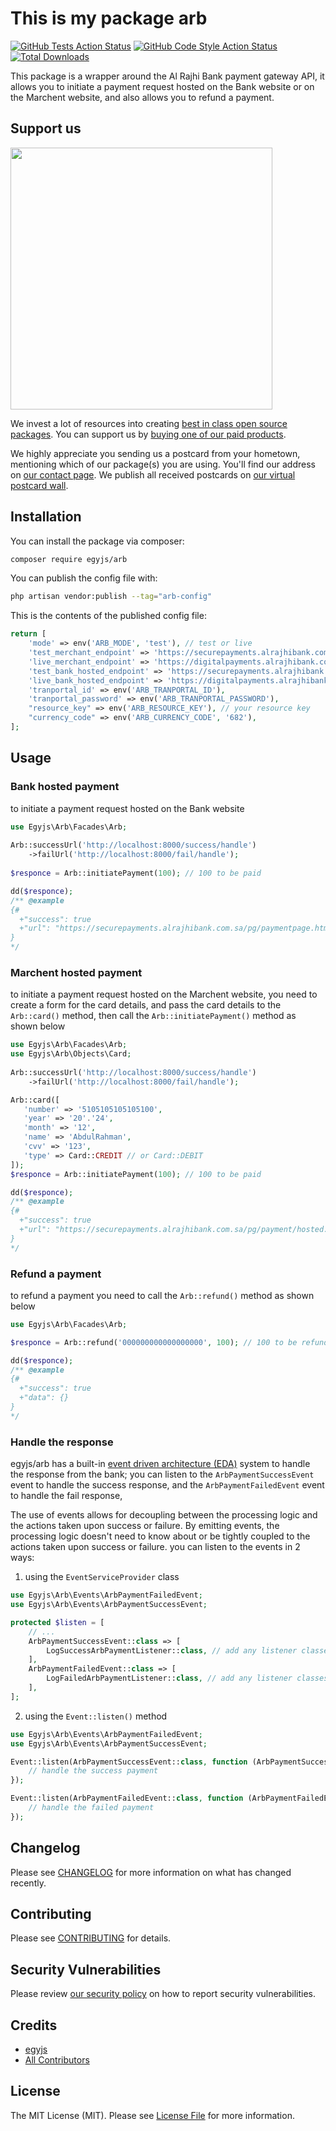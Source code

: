 # This is my package arb

[![GitHub Tests Action Status](https://img.shields.io/github/actions/workflow/status/egyjs/arb/run-tests.yml?branch=main&label=tests&style=flat-square)](https://github.com/egyjs/arb/actions?query=workflow%3Arun-tests+branch%3Amain)
[![GitHub Code Style Action Status](https://img.shields.io/github/actions/workflow/status/egyjs/arb/fix-php-code-style-issues.yml?branch=main&label=code%20style&style=flat-square)](https://github.com/egyjs/arb/actions?query=workflow%3A"Fix+PHP+code+style+issues"+branch%3Amain)
[![Total Downloads](https://img.shields.io/packagist/dt/egyjs/arb.svg?style=flat-square)](https://packagist.org/packages/egyjs/arb)


This package is a wrapper around the Al Rajhi Bank payment gateway API,
it allows you to initiate a payment request hosted on the Bank website or on the Marchent website,
and also allows you to refund a payment.
## Support us

[<img src="https://github-ads.s3.eu-central-1.amazonaws.com/Arb.jpg?t=1" width="419px" />](https://spatie.be/github-ad-click/Arb)

We invest a lot of resources into creating [best in class open source packages](https://spatie.be/open-source). You can support us by [buying one of our paid products](https://spatie.be/open-source/support-us).

We highly appreciate you sending us a postcard from your hometown, mentioning which of our package(s) you are using. You'll find our address on [our contact page](https://spatie.be/about-us). We publish all received postcards on [our virtual postcard wall](https://spatie.be/open-source/postcards).

## Installation

You can install the package via composer:

```bash
composer require egyjs/arb
```

[//]: # (You can publish and run the migrations with:)

[//]: # (```bash)

[//]: # (php artisan vendor:publish --tag="arb-migrations")

[//]: # (php artisan migrate)

[//]: # (```)

You can publish the config file with:

```bash
php artisan vendor:publish --tag="arb-config"
```

This is the contents of the published config file:

```php
return [
    'mode' => env('ARB_MODE', 'test'), // test or live
    'test_merchant_endpoint' => 'https://securepayments.alrajhibank.com.sa/pg/payment/tranportal.htm',
    'live_merchant_endpoint' => 'https://digitalpayments.alrajhibank.com.sa/pg/payment/tranportal.htm',
    'test_bank_hosted_endpoint' => 'https://securepayments.alrajhibank.com.sa/pg/payment/hosted.htm',
    'live_bank_hosted_endpoint' => 'https://digitalpayments.alrajhibank.com.sa/pg/payment/hosted.htm',
    'tranportal_id' => env('ARB_TRANPORTAL_ID'),
    'tranportal_password' => env('ARB_TRANPORTAL_PASSWORD'),
    "resource_key" => env('ARB_RESOURCE_KEY'), // your resource key
    "currency_code" => env('ARB_CURRENCY_CODE', '682'),
];
```

[//]: # (Optionally, you can publish the views using)

[//]: # ()
[//]: # (```bash)

[//]: # (php artisan vendor:publish --tag="arb-views")

[//]: # (```)

## Usage

### Bank hosted payment
to initiate a payment request hosted on the Bank website
```php
use Egyjs\Arb\Facades\Arb;
    
Arb::successUrl('http://localhost:8000/success/handle')
    ->failUrl('http://localhost:8000/fail/handle');
    
$responce = Arb::initiatePayment(100); // 100 to be paid

dd($responce);
/** @example
{#
  +"success": true
  +"url": "https://securepayments.alrajhibank.com.sa/pg/paymentpage.htm?PaymentID=?paymentId=000000000000000000"
}
*/
```
### Marchent hosted payment
to initiate a payment request hosted on the Marchent website, you need to create a form for the card details, and pass 
the card details to the `Arb::card()` method, then call the `Arb::initiatePayment()` method as shown below
```php
use Egyjs\Arb\Facades\Arb;
use Egyjs\Arb\Objects\Card;
    
Arb::successUrl('http://localhost:8000/success/handle')
    ->failUrl('http://localhost:8000/fail/handle');

Arb::card([
   'number' => '5105105105105100',
   'year' => '20'.'24',
   'month' => '12',
   'name' => 'AbdulRahman',
   'cvv' => '123',
   'type' => Card::CREDIT // or Card::DEBIT
]);    
$responce = Arb::initiatePayment(100); // 100 to be paid

dd($responce);
/** @example
{#
  +"success": true
  +"url": "https://securepayments.alrajhibank.com.sa/pg/payment/hosted.htm?paymentId=000000000000000000&id=000x0bAdcEF0HfZ"
}
*/
```

### Refund a payment
to refund a payment you need to call the `Arb::refund()` method as shown below

[//]: # (todo: add the payment id to the refund method)
```php
use Egyjs\Arb\Facades\Arb;

$responce = Arb::refund('000000000000000000', 100); // 100 to be refunded

dd($responce);
/** @example
{#
  +"success": true
  +"data": {}
}
*/
```

### Handle the response
egyjs/arb has a built-in [event driven architecture (EDA)](https://en.wikipedia.org/wiki/Event-driven_architecture) system to handle the response from the bank;
you can listen to the `ArbPaymentSuccessEvent` event to handle the success response,
and the `ArbPaymentFailedEvent` event to handle the fail response, 

The use of events allows for decoupling between the processing logic and the actions taken upon success or failure.
By emitting events,
the processing logic doesn't need to know about or be tightly coupled to the actions taken upon success or failure.
you can listen to the events in 2 ways:
1. using the `EventServiceProvider` class
```php
use Egyjs\Arb\Events\ArbPaymentFailedEvent;
use Egyjs\Arb\Events\ArbPaymentSuccessEvent;

protected $listen = [
    // ...
    ArbPaymentSuccessEvent::class => [
        LogSuccessArbPaymentListener::class, // add any listener classes you want to handle the success payment
    ],
    ArbPaymentFailedEvent::class => [
        LogFailedArbPaymentListener::class, // add any listener classes you want to handle the failed payment
    ],
];
```
2. using the `Event::listen()` method
```php
use Egyjs\Arb\Events\ArbPaymentFailedEvent;
use Egyjs\Arb\Events\ArbPaymentSuccessEvent;

Event::listen(ArbPaymentSuccessEvent::class, function (ArbPaymentSuccessEvent $event) {
    // handle the success payment
});

Event::listen(ArbPaymentFailedEvent::class, function (ArbPaymentFailedEvent $event) {
    // handle the failed payment
});
```

[//]: # (## Testing)

[//]: # ()
[//]: # (```bash)

[//]: # (composer test)

[//]: # (```)

## Changelog

Please see [CHANGELOG](CHANGELOG.md) for more information on what has changed recently.

## Contributing

Please see [CONTRIBUTING](CONTRIBUTING.md) for details.

## Security Vulnerabilities

Please review [our security policy](../../security/policy) on how to report security vulnerabilities.

## Credits

- [egyjs](https://github.com/egyjs)
- [All Contributors](../../contributors)

## License

The MIT License (MIT). Please see [License File](LICENSE.md) for more information.
